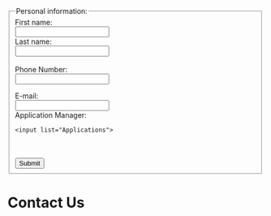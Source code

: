 
<!doctype html>
<html>
<head>
<link rel="stylesheet" type="text/css" href="style.css">
<title>
Finance Application Web PAge
</title>
</head>
<body>

<div class="test">

<form action="action_page.php">
  <fieldset>
    <legend>Personal information:</legend>
    First name:<br>
    <input type="text" name="firstname""><br>
    Last name:<br>
    <input type="text" name="lastname"><br><br>  
    Phone Number:<br>
  <input type="number" name="Phone Number" min="10"><br>

E-mail:<br>
  <input type="email" name="email">
<br>
Application Manager:<br>
   
    <input list="Applications">

<datalist id="Applications">
  <option value="Load Enquiry">
  <option value="Application Tracking">
  <option value="Consulation">
  <option value="Document Verification">
  <option value="Plan & offers">
</datalist>
<br>
<br>
    <input type="submit" value="Submit" class="button">
<br>
  </fieldset>
</form>
</div>
<div class="Feedback">
<h1>Contact Us </h1>
</div>



</body>
<footer>
</footer>

</html>
